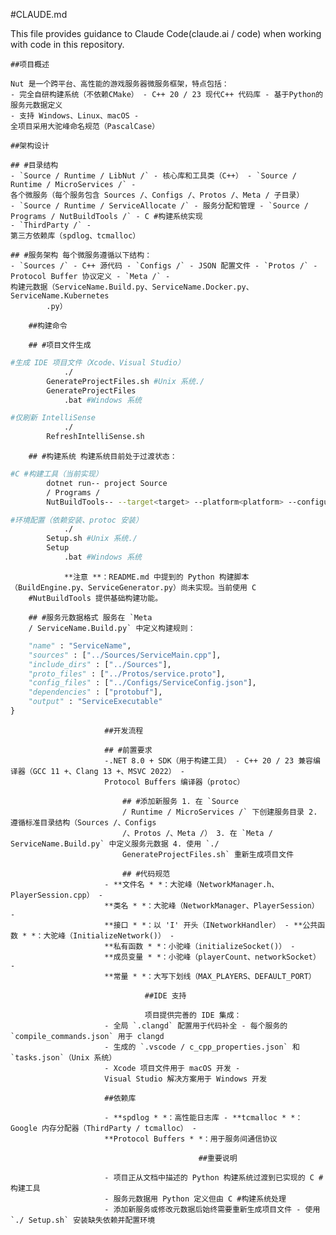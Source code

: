 #CLAUDE.md

This file provides guidance to Claude Code(claude.ai / code) when working with code in this repository.

    ##项目概述

    Nut 是一个跨平台、高性能的游戏服务器微服务框架，特点包括：
    - 完全自研构建系统（不依赖CMake） - C++ 20 / 23 现代C++ 代码库 - 基于Python的服务元数据定义
    - 支持 Windows、Linux、macOS -
    全项目采用大驼峰命名规范（PascalCase）

    ##架构设计

    ## #目录结构
    - `Source / Runtime / LibNut /` - 核心库和工具类（C++） - `Source / Runtime / MicroServices /` -
    各个微服务（每个服务包含 Sources /、Configs /、Protos /、Meta / 子目录）
    - `Source / Runtime / ServiceAllocate /` - 服务分配和管理 - `Source / Programs / NutBuildTools /` - C #构建系统实现
    - `ThirdParty /` -
    第三方依赖库（spdlog、tcmalloc）

    ## #服务架构 每个微服务遵循以下结构：
    - `Sources /` - C++ 源代码 - `Configs /` - JSON 配置文件 - `Protos /` - Protocol Buffer 协议定义 - `Meta /` -
    构建元数据（ServiceName.Build.py、ServiceName.Docker.py、ServiceName.Kubernetes
            .py）

        ##构建命令

        ## #项目文件生成
```bash
#生成 IDE 项目文件（Xcode、Visual Studio）
            ./
        GenerateProjectFiles.sh #Unix 系统./
        GenerateProjectFiles
            .bat #Windows 系统

#仅刷新 IntelliSense
            ./
        RefreshIntelliSense.sh
```

        ## #构建系统 构建系统目前处于过渡状态：
```bash
#C #构建工具（当前实现）
        dotnet run-- project Source
        / Programs /
        NutBuildTools-- --target<target> --platform<platform> --configuration<config>

#环境配置（依赖安装、protoc 安装）
            ./
        Setup.sh #Unix 系统./
        Setup
            .bat #Windows 系统
```

                **注意 **：README.md 中提到的 Python 构建脚本（BuildEngine.py、ServiceGenerator.py）尚未实现。当前使用 C
        #NutBuildTools 提供基础构建功能。

        ## #服务元数据格式 服务在 `Meta
        / ServiceName.Build.py` 中定义构建规则：
```python ServiceMeta = {
    "name" : "ServiceName",
    "sources" : ["../Sources/ServiceMain.cpp"],
    "include_dirs" : ["../Sources"],
    "proto_files" : ["../Protos/service.proto"],
    "config_files" : ["../Configs/ServiceConfig.json"],
    "dependencies" : ["protobuf"],
    "output" : "ServiceExecutable"
}
```

                         ##开发流程

                         ## #前置要求
                         -.NET 8.0 + SDK（用于构建工具） - C++ 20 / 23 兼容编译器（GCC 11 +、Clang 13 +、MSVC 2022） -
                         Protocol Buffers 编译器（protoc）

                             ## #添加新服务 1. 在 `Source
                             / Runtime / MicroServices /` 下创建服务目录 2. 遵循标准目录结构（Sources /、Configs
                             /、Protos /、Meta /） 3. 在 `Meta / ServiceName.Build.py` 中定义服务元数据 4. 使用 `./
                             GenerateProjectFiles.sh` 重新生成项目文件

                             ## #代码规范
                         - **文件名 * *：大驼峰（NetworkManager.h、PlayerSession.cpp） -
                         **类名 * *：大驼峰（NetworkManager、PlayerSession） -
                         **接口 * *：以 'I' 开头（INetworkHandler） - **公共函数 * *：大驼峰（InitializeNetwork()） -
                         **私有函数 * *：小驼峰（initializeSocket()） -
                         **成员变量 * *：小驼峰（playerCount、networkSocket） -
                         **常量 * *：大写下划线（MAX_PLAYERS、DEFAULT_PORT）

                                  ##IDE 支持

                                  项目提供完善的 IDE 集成：
                         - 全局 `.clangd` 配置用于代码补全 - 每个服务的 `compile_commands.json` 用于 clangd
                         - 生成的 `.vscode / c_cpp_properties.json` 和 `tasks.json`（Unix 系统）
                         - Xcode 项目文件用于 macOS 开发 -
                         Visual Studio 解决方案用于 Windows 开发

                         ##依赖库

                         - **spdlog * *：高性能日志库 - **tcmalloc * *：Google 内存分配器（ThirdParty / tcmalloc） -
                         **Protocol Buffers * *：用于服务间通信协议

                                              ##重要说明

                         - 项目正从文档中描述的 Python 构建系统过渡到已实现的 C #构建工具
                         - 服务元数据用 Python 定义但由 C #构建系统处理
                         - 添加新服务或修改元数据后始终需要重新生成项目文件 - 使用 `./ Setup.sh` 安装缺失依赖并配置环境